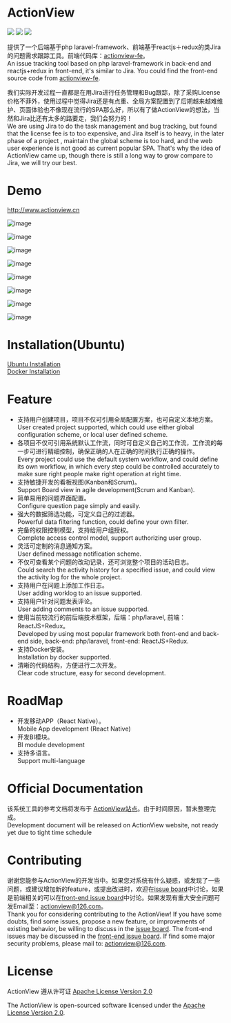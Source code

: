 # ActionView

![](https://img.shields.io/badge/language-php-orange.svg) ![](https://img.shields.io/badge/framework-laravel+reactjs-brightgreen.svg) ![](https://img.shields.io/badge/license-apache2.0-blue.svg)  

提供了一个后端基于php laravel-framework、前端基于reactjs＋redux的类Jira的问题需求跟踪工具。前端代码库：[actionview-fe](https://github.com/lxerxa/actionview-fe)。  
An issue tracking tool based on php laravel-framework in back-end and reactjs+redux in front-end, it's similar to Jira. You could find the front-end source code from [actionview-fe](https://github.com/lxerxa/actionview-fe).

我们实际开发过程一直都是在用Jira进行任务管理和Bug跟踪，除了采购License价格不菲外，使用过程中觉得Jira还是有点重、全局方案配置到了后期越来越难维护、页面体验也不像现在流行的SPA那么好，所以有了做ActionView的想法，当然和Jira比还有太多的路要走，我们会努力的！  
We are using Jira to do the task management and bug tracking, but found that the license fee is to too expensive, and Jira itself is to heavy, in the later phase of a project , maintain the global scheme is too hard, and the web user experience is not good as current popular SPA. That's why the idea of ActionView came up, though there is still a long way to grow compare to Jira, we will try our best.

# Demo

http://www.actionview.cn  

![image](http://actionview.cn/summary.png)

![image](http://actionview.cn/list.png)

![image](http://actionview.cn/workflow.png)

![image](http://actionview.cn/kanban.png)

![image](http://actionview.cn/kanban-drag.png)

![image](http://actionview.cn/backlog.png)

![image](http://actionview.cn/activity.png)

![image](http://actionview.cn/type.png)

# Installation(Ubuntu)

[Ubuntu Installation](https://github.com/lxerxa/actionview/wiki/Ubuntu-Installation)  
[Docker Installation](https://github.com/lxerxa/actionview/wiki/Docker-Installation)  

# Feature

* 支持用户创建项目，项目不仅可引用全局配置方案，也可自定义本地方案。  
User created project supported, which could use either global configuration scheme, or local user defined scheme. 
* 各项目不仅可引用系统默认工作流，同时可自定义自己的工作流，工作流的每一步可进行精细控制，确保正确的人在正确的时间执行正确的操作。  
Every project could use the default system workflow, and could define its own workflow, in which every step could be controlled accurately to make sure right people make right operation at right time.
* 支持敏捷开发的看板视图(Kanban和Scrum)。  
Support Board view in agile development(Scrum and Kanban).
* 简单易用的问题界面配置。  
Configure question page simply and easily.
* 强大的数据筛选功能，可定义自己的过滤器。  
Powerful data filtering function, could define your own filter.
* 完备的权限控制模型，支持给用户组授权。  
Complete access control model, support authorizing user group.
* 灵活可定制的消息通知方案。  
User defined message notification scheme.
* 不仅可查看某个问题的改动记录，还可浏览整个项目的活动日志。  
Could search the activity history for a specified issue, and could view the activity log for the whole project.
* 支持用户在问题上添加工作日志。  
User adding worklog to an issue supported.
* 支持用户针对问题发表评论。  
User adding comments to an issue supported.
* 使用当前较流行的前后端技术框架，后端：php/laravel, 前端：ReactJS+Redux。  
Developed by using most popular framework both front-end and back-end side, back-end: php/laravel, front-end: ReactJS+Redux.
* 支持Docker安装。  
Installation by docker supported.
* 清晰的代码结构，方便进行二次开发。  
Clear code structure, easy for second development.

# RoadMap

* 开发移动APP（React Native）。  
Mobile App development (React Native)
* 开发BI模块。  
BI module development
* 支持多语言。  
Support multi-language


# Official Documentation

该系统工具的参考文档将发布于 [ActionView站点](http://actionview.cn/docs)。由于时间原因，暂未整理完成。  
Development document will be released on ActionView website, not ready yet due to tight time schedule

# Contributing

谢谢您能参与ActionView的开发当中。如果您对系统有什么疑惑，或发现了一些问题，或建议增加新的feature，或提出改进时，欢迎在[issue board](https://github.com/lxerxa/actionview/issues)中讨论，如果是前端相关的可以在[front-end issue board](https://github.com/lxerxa/actionview/issues)中讨论。如果发现有重大安全问题可发Email至：actionview@126.com。  
Thank you for considering contributing to the ActionView! If you have some doubts, find some issues, propose a new feature, or improvements of existing behavior, be willing to discuss in the [issue board](https://github.com/lxerxa/actionview/issues). The front-end issues may be discussed in the [front-end issue board](https://github.com/lxerxa/actionview/issues). If find some major security problems, please mail to: actionview@126.com.

# License

ActionView 遵从许可证 [ Apache License Version 2.0](https://www.apache.org/licenses/LICENSE-2.0)

The ActionView is open-sourced software licensed under the [ Apache License Version 2.0](https://www.apache.org/licenses/LICENSE-2.0).
